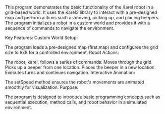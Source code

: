 This program demonstrates the basic functionality of the Karel robot in a grid-based world. It uses the Karel2 library to interact with a pre-designed map and perform actions such as moving, picking up, and placing beepers. The program initializes a robot in a custom world and provides it with a sequence of commands to navigate the environment.

Key Features:
Custom World Setup:

The program loads a pre-designed map (first.map) and configures the grid size to 8x8 for a controlled environment.
Robot Actions:

The robot, karel, follows a series of commands:
Moves through the grid.
Picks up a beeper from one location.
Places the beeper in a new location.
Executes turns and continues navigation.
Interactive Animation:

The setSpeed method ensures the robot's movements are animated smoothly for visualization.
Purpose:

The program is designed to introduce basic programming concepts such as sequential execution, method calls, and robot behavior in a simulated environment.

